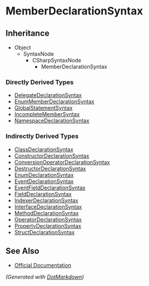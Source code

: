 # MemberDeclarationSyntax

## Inheritance

* Object
  * SyntaxNode
    * CSharpSyntaxNode
      * MemberDeclarationSyntax

### Directly Derived Types

* [DelegateDeclarationSyntax](DelegateDeclarationSyntax.md)
* [EnumMemberDeclarationSyntax](EnumMemberDeclarationSyntax.md)
* [GlobalStatementSyntax](GlobalStatementSyntax.md)
* [IncompleteMemberSyntax](IncompleteMemberSyntax.md)
* [NamespaceDeclarationSyntax](NamespaceDeclarationSyntax.md)

### Indirectly Derived Types

* [ClassDeclarationSyntax](ClassDeclarationSyntax.md)
* [ConstructorDeclarationSyntax](ConstructorDeclarationSyntax.md)
* [ConversionOperatorDeclarationSyntax](ConversionOperatorDeclarationSyntax.md)
* [DestructorDeclarationSyntax](DestructorDeclarationSyntax.md)
* [EnumDeclarationSyntax](EnumDeclarationSyntax.md)
* [EventDeclarationSyntax](EventDeclarationSyntax.md)
* [EventFieldDeclarationSyntax](EventFieldDeclarationSyntax.md)
* [FieldDeclarationSyntax](FieldDeclarationSyntax.md)
* [IndexerDeclarationSyntax](IndexerDeclarationSyntax.md)
* [InterfaceDeclarationSyntax](InterfaceDeclarationSyntax.md)
* [MethodDeclarationSyntax](MethodDeclarationSyntax.md)
* [OperatorDeclarationSyntax](OperatorDeclarationSyntax.md)
* [PropertyDeclarationSyntax](PropertyDeclarationSyntax.md)
* [StructDeclarationSyntax](StructDeclarationSyntax.md)

## See Also

* [Official Documentation](https://docs.microsoft.com/en-us/dotnet/api/microsoft.codeanalysis.csharp.syntax.memberdeclarationsyntax)


*\(Generated with [DotMarkdown](http://github.com/JosefPihrt/DotMarkdown)\)*